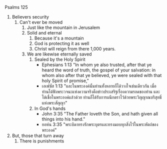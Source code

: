 Psalms 125

1. Believers security
    1. Can't ever be moved
        1. Just like the mountain in Jerusalem
        2. Solid and eternal
            1. Because it's a mountain
            2. God is protecting it as well
            3. Christ will reign from there 1,000 years.
        3. We are likewise eternally saved
            1. Sealed by the Holy Spirit
                - Ephesians 1:13 "In whom ye also trusted, after that ye heard the word of truth, the gospel of your salvation: in whom also after that ye believed, ye were sealed with that holy Spirit of promise,"
                - เอเฟซัส 1:13 "และในพระองค์นั้นท่านทั้งหลายก็ได้วางใจเช่นเดียวกัน เมื่อท่านได้ฟังพระวจนะแห่งความจริงคือข่าวประเสริฐเรื่องความรอดของท่าน และได้เชื่อในพระองค์แล้วด้วย ท่านก็ได้รับการผนึกตราไว้ด้วยพระวิญญาณบริสุทธิ์แห่งพระสัญญา"
            2. In God's hands
                - John 3:35 "The Father loveth the Son, and hath given all things into his hand."
                - ยอห์น 3:35 "พระบิดาทรงรักพระบุตรและทรงมอบทุกสิ่งไว้ในพระหัตถ์ของพระองค์"
2. But, those that turn away
    1. There is punishments